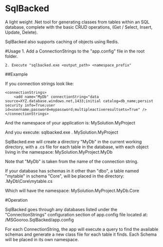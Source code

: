 SqlBacked
=========

A light weight .Net tool for generating classes from tables within an SQL database, complete with the basic CRUD operations,
(Get / Select, Insert, Update, Delete).  

SqlBacked also supports caching of objects using Redis.

#Usage
	1. Add a ConnectionStrings to the "app.config" file in the root folder.

	2. Execute "sqlbacked.exe <output_path> <namespace_prefix"

##Example

If you connection strings look like:

	<connectionStrings>
		<add name="MyDb" connectionString="data source=XYZ.database.windows.net,1433;initial catalog=db_name;persist security info=True;user id=username;password=mypassword;multipleactiveresultsets=True" />
	</connectionStrings>

And the namespace of your application is:
	MySolution.MyProject

And you execute:
	sqlbacked.exe . MySolution.MyProject

SqlBacked.exe will create a directory "MyDb" in the current working directory, with a .cs file for each table in the database, with each object living in the namespace:
	MySolution.MyProject.MyDb

Note that "MyDb" is taken from the name of the connection string.

If your database has schemas in it other than "dbo", a table named "mytable" in schema "Core", will be placed in the directory:
	.MyDb\Core\mytable.cs

Which will have the namespace:
	MySolution.MyProject.MyDb.Core


#Operation

SqlBacked goes through any databases listed under the "ConnectionStrings" configuration section of app.config file located at: 
	/MSGooroo.SqlBacked/app.config

For each ConnectionString, the app will execute a query to find the available schemas and generate a new class file for each table it finds.  Each Schema will be placed in its own namespace.

